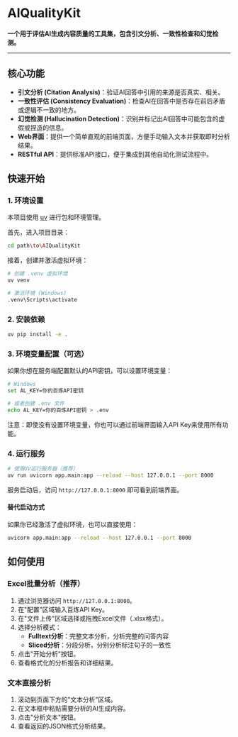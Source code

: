 # AIQualityKit

**一个用于评估AI生成内容质量的工具集，包含引文分析、一致性检查和幻觉检测。**

---

## 核心功能

*   **引文分析 (Citation Analysis)**：验证AI回答中引用的来源是否真实、相关。
*   **一致性评估 (Consistency Evaluation)**：检查AI在回答中是否存在前后矛盾或逻辑不一致的地方。
*   **幻觉检测 (Hallucination Detection)**：识别并标记出AI回答中可能包含的虚假或捏造的信息。
*   **Web界面**：提供一个简单直观的前端页面，方便手动输入文本并获取即时分析结果。
*   **RESTful API**：提供标准API接口，便于集成到其他自动化测试流程中。

## 快速开始

### 1. 环境设置

本项目使用 [uv](https://github.com/astral-sh/uv) 进行包和环境管理。

首先，进入项目目录：
```bash
cd path\to\AIQualityKit
```

接着，创建并激活虚拟环境：
```bash
# 创建 .venv 虚拟环境
uv venv

# 激活环境 (Windows)
.venv\Scripts\activate
```

### 2. 安装依赖

```bash
uv pip install -e .
```

### 3. 环境变量配置（可选）

如果你想在服务端配置默认的API密钥，可以设置环境变量：

```bash
# Windows
set AL_KEY=你的百炼API密钥

# 或者创建 .env 文件
echo AL_KEY=你的百炼API密钥 > .env
```

注意：即使没有设置环境变量，你也可以通过前端界面输入API Key来使用所有功能。

### 4. 运行服务

```bash
# 使用UV运行服务器（推荐）
uv run uvicorn app.main:app --reload --host 127.0.0.1 --port 8000
```

服务启动后，访问 `http://127.0.0.1:8000` 即可看到前端界面。

#### 替代启动方式

如果你已经激活了虚拟环境，也可以直接使用：
```bash
uvicorn app.main:app --reload --host 127.0.0.1 --port 8000
```

## 如何使用

### Excel批量分析（推荐）

1. 通过浏览器访问 `http://127.0.0.1:8000`。
2. 在"配置"区域输入百炼API Key。
3. 在"文件上传"区域选择或拖拽Excel文件（.xlsx格式）。
4. 选择分析模式：
   - **Fulltext分析**：完整文本分析，分析完整的问答内容
   - **Sliced分析**：分段分析，分别分析标注句子的一致性
5. 点击"开始分析"按钮。
6. 查看格式化的分析报告和详细结果。

### 文本直接分析

1. 滚动到页面下方的"文本分析"区域。
2. 在文本框中粘贴需要分析的AI生成内容。
3. 点击"分析文本"按钮。
4. 查看返回的JSON格式分析结果。
